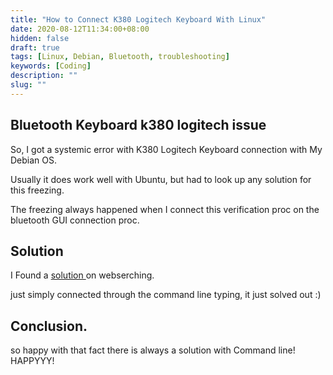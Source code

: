 ```yaml
---
title: "How to Connect K380 Logitech Keyboard With Linux"
date: 2020-08-12T11:34:00+08:00
hidden: false
draft: true
tags: [Linux, Debian, Bluetooth, troubleshooting]
keywords: [Coding]
description: ""
slug: ""
---
```


## Bluetooth Keyboard k380 logitech issue 

So, I got a systemic error with K380 Logitech Keyboard connection with My Debian OS.

Usually it does work well with Ubuntu, but had to look up any solution for this freezing.

The freezing always happened when I connect this verification proc on the bluetooth GUI connection proc.


## Solution 
I Found a [ solution ](https://wiki.archlinux.org/index.php/Bluetooth_keyboard#Troubleshooting) on webserching.

just simply connected through the command line typing, it just solved out :)


## Conclusion.

so happy with that fact there is always a solution with Command line!
HAPPYYY!

